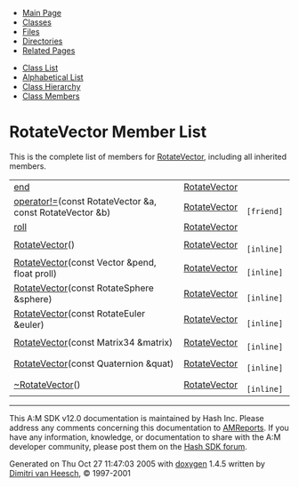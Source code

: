 <div class="tabs">

- [Main Page](index.md)
- <span id="current">[Classes](annotated.md)</span>
- [Files](files.md)
- [Directories](dirs.md)
- [Related Pages](pages.md)

</div>

<div class="tabs">

- [Class List](annotated.md)
- [Alphabetical List](classes.md)
- [Class Hierarchy](hierarchy.md)
- [Class Members](functions.md)

</div>

# RotateVector Member List

This is the complete list of members for <a href="classRotateVector.md" class="el">RotateVector</a>, including all inherited members.

|  |  |  |
|----|----|----|
| <a href="classRotateVector.md#7f021a1415b86f2d013b2618fb31ae53" class="el">end</a> | <a href="classRotateVector.md" class="el">RotateVector</a> |  |
| <a href="classRotateVector.md#aeb8a3493816fe715d7415f20aa0c33c" class="el">operator!=</a>(const RotateVector &a, const RotateVector &b) | <a href="classRotateVector.md" class="el">RotateVector</a> | ` [friend]` |
| <a href="classRotateVector.md#b6a5d96a4e99b63723ab54ddb471baad" class="el">roll</a> | <a href="classRotateVector.md" class="el">RotateVector</a> |  |
| <a href="classRotateVector.md#73f344923374ccb486d779f1ddbe64f5" class="el">RotateVector</a>() | <a href="classRotateVector.md" class="el">RotateVector</a> | ` [inline]` |
| <a href="classRotateVector.md#9bad6771ebe76c1727a0f88d3255fd9e" class="el">RotateVector</a>(const Vector &pend, float proll) | <a href="classRotateVector.md" class="el">RotateVector</a> | ` [inline]` |
| <a href="classRotateVector.md#dab3c1433f735fee4b0cce526600af56" class="el">RotateVector</a>(const RotateSphere &sphere) | <a href="classRotateVector.md" class="el">RotateVector</a> | ` [inline]` |
| <a href="classRotateVector.md#b6bc287a10b20b9415c7733db3ab0c11" class="el">RotateVector</a>(const RotateEuler &euler) | <a href="classRotateVector.md" class="el">RotateVector</a> | ` [inline]` |
| <a href="classRotateVector.md#e37a1bd5c7eba0b8bc9e1a55bb3b9bb7" class="el">RotateVector</a>(const Matrix34 &matrix) | <a href="classRotateVector.md" class="el">RotateVector</a> | ` [inline]` |
| <a href="classRotateVector.md#ae5b646449ff82ef82bcabe12a97bde6" class="el">RotateVector</a>(const Quaternion &quat) | <a href="classRotateVector.md" class="el">RotateVector</a> | ` [inline]` |
| <a href="classRotateVector.md#a873369a881d4ce650af0612c169f486" class="el">~RotateVector</a>() | <a href="classRotateVector.md" class="el">RotateVector</a> | ` [inline]` |

------------------------------------------------------------------------

<span class="small">This A:M SDK v12.0 documentation is maintained by Hash Inc. Please address any comments concerning this documentation to [AMReports](http://www.hash.com/reports). If you have any information, knowledge, or documentation to share with the A:M developer community, please post them on the [Hash SDK forum](http://www.hash.com/forums/index.php?showforum=11).</span>

Generated on Thu Oct 27 11:47:03 2005 with [<span class="image placeholder" original-image-src="doxygen.png" original-image-title="" height="45" width="100" align="middle" border="0">doxygen</span>](http://www.doxygen.org/index.html) 1.4.5 written by [Dimitri van Heesch](mailto:dimitri@stack.nl), © 1997-2001
